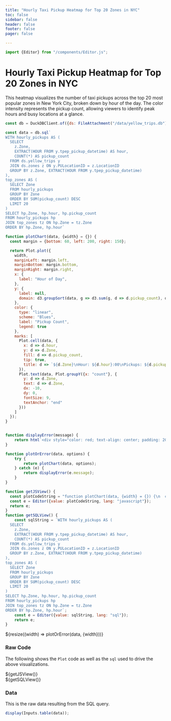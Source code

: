 ```yaml
---
title: "Hourly Taxi Pickup Heatmap for Top 20 Zones in NYC"
toc: false
sidebar: false
header: false
footer: false
pager: false

---
```

```js
import {Editor} from "/components/Editor.js";
```

# Hourly Taxi Pickup Heatmap for Top 20 Zones in NYC

This heatmap visualizes the number of taxi pickups across the top 20 most popular zones in New York City, broken down by hour of the day. The color intensity represents the pickup count, allowing viewers to identify peak hours and busy locations at a glance.


```js
const db = DuckDBClient.of({ds: FileAttachment("/data/yellow_trips.db")});
```

```js
const data = db.sql`
WITH hourly_pickups AS (
  SELECT 
    z.Zone,
    EXTRACT(HOUR FROM y.tpep_pickup_datetime) AS hour,
    COUNT(*) AS pickup_count
  FROM ds.yellow_trips y
  JOIN ds.zones z ON y.PULocationID = z.LocationID
  GROUP BY z.Zone, EXTRACT(HOUR FROM y.tpep_pickup_datetime)
),
top_zones AS (
  SELECT Zone
  FROM hourly_pickups
  GROUP BY Zone
  ORDER BY SUM(pickup_count) DESC
  LIMIT 20
)
SELECT hp.Zone, hp.hour, hp.pickup_count
FROM hourly_pickups hp
JOIN top_zones tz ON hp.Zone = tz.Zone
ORDER BY hp.Zone, hp.hour`
```


```js
function plotChart(data, {width} = {}) {
  const margin = {bottom: 60, left: 200, right: 150};

  return Plot.plot({
    width,
    marginLeft: margin.left,
    marginBottom: margin.bottom,
    marginRight: margin.right,
    x: {
      label: "Hour of Day",
    },
    y: {
      label: null,
      domain: d3.groupSort(data, g => d3.sum(g, d => d.pickup_count), d => d.Zone)
    },
    color: {
      type: "linear",
      scheme: "Blues",
      label: "Pickup Count",
      legend: true
    },
    marks: [
      Plot.cell(data, {
        x: d => d.hour,
        y: d => d.Zone,
        fill: d => d.pickup_count,
        tip: true,
        title: d => `${d.Zone}\nHour: ${d.hour}:00\nPickups: ${d.pickup_count.toLocaleString()}`
      }),
      Plot.text(data, Plot.groupY({x: "count"}, {
        y: d => d.Zone,
        text: d => d.Zone,
        dx: -10,
        dy: 0,
        fontSize: 9,
        textAnchor: "end"
      }))
    ]
  });
}


function displayError(message) {
    return html`<div style="color: red; text-align: center; padding: 20px;">Error: ${message}</div>`;
}

function plotOrError(data, options) {
    try {
        return plotChart(data, options);
    } catch (e) {
        return displayError(e.message);
    }
}
```

```js
function getJSView() {
  const plotCodeString = "function plotChart(data, {width} = {}) {\n  const margin = {bottom: 60, left: 200, right: 150};\n\n  return Plot.plot({\n    width,\n    marginLeft: margin.left,\n    marginBottom: margin.bottom,\n    marginRight: margin.right,\n    x: {\n      label: \"Hour of Day\",\n    },\n    y: {\n      label: null,\n      domain: d3.groupSort(data, g => d3.sum(g, d => d.pickup_count), d => d.Zone)\n    },\n    color: {\n      type: \"linear\",\n      scheme: \"Blues\",\n      label: \"Pickup Count\",\n      legend: true\n    },\n    marks: [\n      Plot.cell(data, {\n        x: d => d.hour,\n        y: d => d.Zone,\n        fill: d => d.pickup_count,\n        tip: true,\n        title: d => `${d.Zone}\\nHour: ${d.hour}:00\\nPickups: ${d.pickup_count.toLocaleString()}`\n      }),\n      Plot.text(data, Plot.groupY({x: \"count\"}, {\n        y: d => d.Zone,\n        text: d => d.Zone,\n        dx: -10,\n        dy: 0,\n        fontSize: 9,\n        textAnchor: \"end\"\n      }))\n    ]\n  });\n}\n";
  const e = Editor({value: plotCodeString, lang: "javascript"});
  return e;
}
function getSQLView() {
    const sqlString = `WITH hourly_pickups AS (
  SELECT 
    z.Zone,
    EXTRACT(HOUR FROM y.tpep_pickup_datetime) AS hour,
    COUNT(*) AS pickup_count
  FROM ds.yellow_trips y
  JOIN ds.zones z ON y.PULocationID = z.LocationID
  GROUP BY z.Zone, EXTRACT(HOUR FROM y.tpep_pickup_datetime)
),
top_zones AS (
  SELECT Zone
  FROM hourly_pickups
  GROUP BY Zone
  ORDER BY SUM(pickup_count) DESC
  LIMIT 20
)
SELECT hp.Zone, hp.hour, hp.pickup_count
FROM hourly_pickups hp
JOIN top_zones tz ON hp.Zone = tz.Zone
ORDER BY hp.Zone, hp.hour`;
    const e = Editor({value: sqlString, lang: "sql"});
    return e;
}
```

<div class="grid grid-cols-1">
    <div class="card">
        ${resize((width) => plotOrError(data, {width}))}
    </div>
</div>

### Raw Code

The following shows the `Plot` code as well as the `sql` used to drive the above visualizations.

<div class="grid grid-cols-2">
    <div class="card">
        ${getJSView()}
    </div>
    <div class="card">
        ${getSQLView()}
    </div>
</div>

### Data

This is the raw data resulting from the SQL query.

```js
display(Inputs.table(data));
```